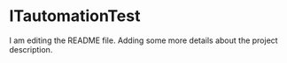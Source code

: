 # ITautomationTest
I am editing the README file. Adding some more details about the project description.
